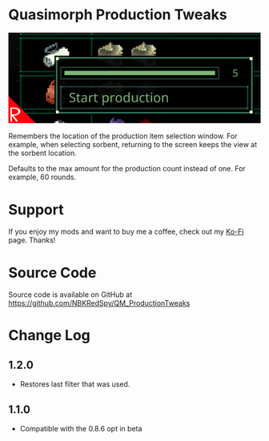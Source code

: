 # Quasimorph Production Tweaks
![thumbnail icon](media/thumbnail.png)

Remembers the location of the production item selection window.  For example, when selecting sorbent, returning to the screen keeps the view at the sorbent location.

Defaults to the max amount for the production count instead of one.  For example, 60 rounds.

# Support
If you enjoy my mods and want to buy me a coffee, check out my [Ko-Fi](https://ko-fi.com/nbkredspy71915) page.
Thanks!

# Source Code
Source code is available on GitHub at https://github.com/NBKRedSpy/QM_ProductionTweaks

# Change Log

## 1.2.0
* Restores last filter that was used. 

## 1.1.0
* Compatible with the 0.8.6 opt in beta

